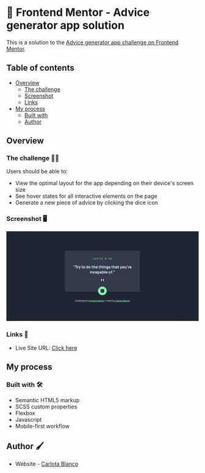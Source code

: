 # 🚀 Frontend Mentor - Advice generator app solution

This is a solution to the [Advice generator app challenge on Frontend Mentor](https://www.frontendmentor.io/challenges/advice-generator-app-QdUG-13db).

## Table of contents

- [Overview](#overview)
  - [The challenge](#the-challenge)
  - [Screenshot](#screenshot)
  - [Links](#links)
- [My process](#my-process)
  - [Built with](#built-with)
  - [Author](#author)

## Overview

### The challenge 💪🏻

Users should be able to:

- View the optimal layout for the app depending on their device's screen size
- See hover states for all interactive elements on the page
- Generate a new piece of advice by clicking the dice icon

### Screenshot 🖥

![](./src/images/Solution.png)

### Links 🔗

- Live Site URL: [Click here](https://carlotablanco.github.io/Advice-generator-app/)

## My process

### Built with 🛠

- Semantic HTML5 markup
- SCSS custom properties
- Flexbox
- Javascript
- Mobile-first workflow

## Author 🖌

- Website - [Carlota Blanco](https://carlotablanco.es/)
